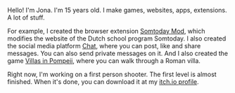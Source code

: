 Hello! I'm Jona.
I'm 15 years old.
I make games, websites, apps, extensions.
A lot of stuff.
<br>

For example, I created the browser extension <a href="https://github.com/Jona-Zwetsloot/Somtoday-Mod">Somtoday Mod</a>, which modifies the website of the Dutch school program Somtoday.
I also created the social media platform <a href="https://jonazwetsloot.nl/chat/timeline">Chat</a>, where you can post, like and share messages.
You can also send private messages on it.
And I also created the game <a href="https://jona-zwetsloot.itch.io/villas-in-pompeii">Villas in Pompeii</a>, where you can walk through a Roman villa.
<br>

Right now, I'm working on a first person shooter.
The first level is almost finished.
When it's done, you can download it at my <a href="https://jona-zwetsloot.itch.io/">itch.io profile</a>.
